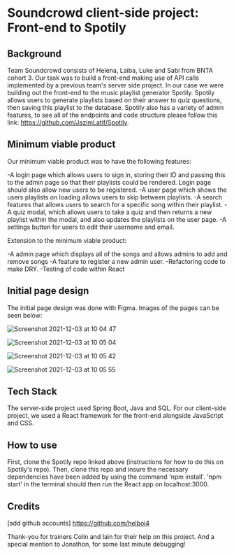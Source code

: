 # Soundcrowd client-side project: Front-end to Spotily

## Background

Team Soundcrowd consists of Helena, Laiba, Luke and Sabi from BNTA cohort 3. Our task was to build a front-end making use of API calls implemented by a previous team's server side project. In our case we were building out the front-end to the music playlist generator Spotily. Spotily allows users to generate playlists based on their answer to quiz questions, then saving this playlist to the database. Spotily also has a variety of admin features, to see all of the endpoints and code structure please follow this link: https://github.com/JazimLatif/Spotily.

## Minimum viable product

Our minimum viable product was to have the following features:

-A login page which allows users to sign in, storing their ID and passing this to the admin page so that their playlists could be rendered. Login page should also allow new users to be registered.
-A user page which shows the users playlists on loading allows users to skip between playlists.
-A search features that allows users to search for a specific song within their playlist.
-A quiz modal, which allows users to take a quiz and then returns a new playlist within the modal, and also updates the playlists on the user page.
-A settings button for users to edit their username and email.


Extension to the minimum viable product:

-A admin page which displays all of the songs and allows admins to add and remove songs
-A feature to register a new admin user.
-Refactoring code to make DRY.
-Testing of code within React

## Initial page design

The initial page design was done with Figma. Images of the pages can be seen below:

![Screenshot 2021-12-03 at 10 04 47](https://user-images.githubusercontent.com/83702748/144584578-820c768a-3084-4d89-ba91-c5c95994d20f.png)


![Screenshot 2021-12-03 at 10 05 04](https://user-images.githubusercontent.com/83702748/144584630-7c47701c-b1bc-4286-aa19-a8dc82107819.png)


![Screenshot 2021-12-03 at 10 05 42](https://user-images.githubusercontent.com/83702748/144584658-8b32fe8a-d586-48e5-80e7-9b2d8036c679.png)


![Screenshot 2021-12-03 at 10 05 55](https://user-images.githubusercontent.com/83702748/144584686-2ccc95bf-815b-44be-8eda-4c269b54c98a.png)


## Tech Stack

The server-side project used Spring Boot, Java and SQL. For our client-side project, we used a React framework for the front-end alongside JavaScript and CSS. 

## How to use

First, clone the Spotily repo linked above (instructions for how to do this on Spotily's repo). Then, clone this repo and insure the necessary dependencies have been added by using the command 'npm install'. 'npm start' in the terminal should then run the React app on localhost:3000.


## Credits

[add github accounts]
https://github.com/helboi4

Thank-you for trainers Colin and Iain for their help on this project. And a special mention to Jonathon, for some last minute debugging!

